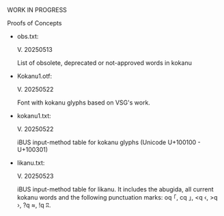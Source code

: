 WORK IN PROGRESS

Proofs of Concepts

- obs.txt:
  
  V. 20250513

  List of obsolete, deprecated or not-approved words in kokanu

- Kokanu1.otf:

  V. 20250522

  Font with kokanu glyphs based on VSG's work. 

- kokanu1.txt:

  V. 20250522

  iBUS input-method table for kokanu glyphs (Unicode U+100100 - U+100301)
  
- likanu.txt:

  V. 20250523

  iBUS input-method table for likanu. It includes the abugida, all current kokanu words
  and the following punctuation marks: oq	｢, cq	｣, <q	‹, >q	›, ?q	≈, !q	ʭ.

